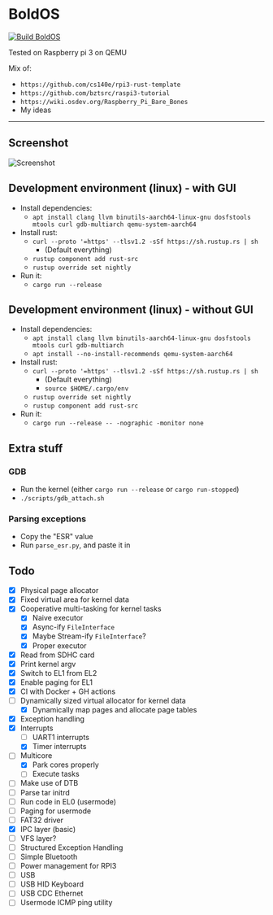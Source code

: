# BoldOS

[![Build BoldOS](https://github.com/Wazzaps/bold/actions/workflows/build.yml/badge.svg?branch=temp%2Fhacky_code)](https://github.com/Wazzaps/bold/actions/workflows/build.yml)

Tested on Raspberry pi 3 on QEMU

Mix of:

- `https://github.com/cs140e/rpi3-rust-template`
- `https://github.com/bztsrc/raspi3-tutorial`
- `https://wiki.osdev.org/Raspberry_Pi_Bare_Bones`
- My ideas
---

## Screenshot

![Screenshot](https://i.ibb.co/93HxpHW/Screenshot-from-2021-08-12-22-43-25.png)

## Development environment (linux) - with GUI

- Install dependencies:
  - `apt install clang llvm binutils-aarch64-linux-gnu dosfstools mtools curl gdb-multiarch qemu-system-aarch64`
- Install rust:
  - `curl --proto '=https' --tlsv1.2 -sSf https://sh.rustup.rs | sh`
    - (Default everything)
  - `rustup component add rust-src`
  - `rustup override set nightly`
- Run it:
  - `cargo run --release`

## Development environment (linux) - without GUI

- Install dependencies:
  - `apt install clang llvm binutils-aarch64-linux-gnu dosfstools mtools curl gdb-multiarch`
  - `apt install --no-install-recommends qemu-system-aarch64`
- Install rust:
  - `curl --proto '=https' --tlsv1.2 -sSf https://sh.rustup.rs | sh`
    - (Default everything)
    - `source $HOME/.cargo/env`
  - `rustup override set nightly`
  - `rustup component add rust-src`
- Run it:
  - `cargo run --release -- -nographic -monitor none`

## Extra stuff

### GDB

- Run the kernel (either `cargo run --release` or `cargo run-stopped`)
- `./scripts/gdb_attach.sh`

### Parsing exceptions

- Copy the "ESR" value
- Run `parse_esr.py`, and paste it in

## Todo

- [x] Physical page allocator
- [x] Fixed virtual area for kernel data
- [x] Cooperative multi-tasking for kernel tasks
    - [x] Naive executor
    - [x] Async-ify `FileInterface`
    - [x] Maybe Stream-ify `FileInterface`?
    - [x] Proper executor
- [x] Read from SDHC card
- [x] Print kernel argv
- [x] Switch to EL1 from EL2
- [x] Enable paging for EL1
- [x] CI with Docker + GH actions
- [ ] Dynamically sized virtual allocator for kernel data
    - [x] Dynamically map pages and allocate page tables
- [x] Exception handling
- [x] Interrupts
  - [ ] UART1 interrupts
  - [x] Timer interrupts
- [ ] Multicore
  - [x] Park cores properly
  - [ ] Execute tasks
- [ ] Make use of DTB
- [ ] Parse tar initrd
- [ ] Run code in EL0 (usermode)
- [ ] Paging for usermode
- [ ] FAT32 driver
- [x] IPC layer (basic)
- [ ] VFS layer?
- [ ] Structured Exception Handling
- [ ] Simple Bluetooth
- [ ] Power management for RPI3
- [ ] USB
- [ ] USB HID Keyboard
- [ ] USB CDC Ethernet
- [ ] Usermode ICMP ping utility
